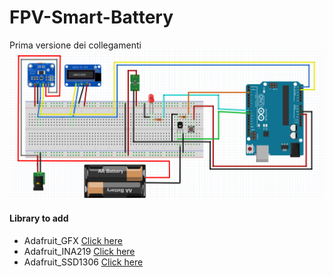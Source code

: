# FPV-Smart-Battery
Prima versione dei collegamenti 
![Collegamenti](https://github.com/andyvodogrey/FPV-Smart-Battery/blob/master/Schematic.png)

#### Library to add
* Adafruit_GFX      [Click here](https://github.com/adafruit/Adafruit-GFX-Library)
* Adafruit_INA219   [Click here](https://github.com/adafruit/Adafruit_INA219)
* Adafruit_SSD1306  [Click here](https://github.com/adafruit/Adafruit_SSD1306)
